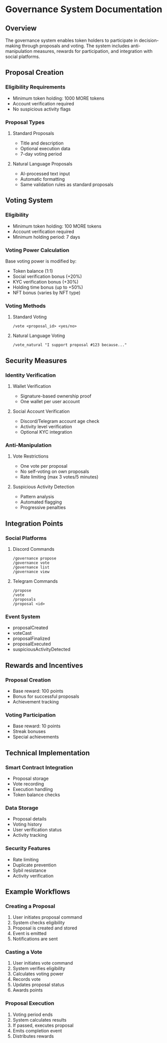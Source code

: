 # Governance System Documentation

## Overview
The governance system enables token holders to participate in decision-making through proposals and voting. The system includes anti-manipulation measures, rewards for participation, and integration with social platforms.

## Proposal Creation

### Eligibility Requirements
- Minimum token holding: 1000 MORE tokens
- Account verification required
- No suspicious activity flags

### Proposal Types
1. Standard Proposals
   - Title and description
   - Optional execution data
   - 7-day voting period

2. Natural Language Proposals
   - AI-processed text input
   - Automatic formatting
   - Same validation rules as standard proposals

## Voting System

### Eligibility
- Minimum token holding: 100 MORE tokens
- Account verification required
- Minimum holding period: 7 days

### Voting Power Calculation
Base voting power is modified by:
- Token balance (1:1)
- Social verification bonus (+20%)
- KYC verification bonus (+30%)
- Holding time bonus (up to +50%)
- NFT bonus (varies by NFT type)

### Voting Methods
1. Standard Voting
   ```
   /vote <proposal_id> <yes/no>
   ```

2. Natural Language Voting
   ```
   /vote_natural "I support proposal #123 because..."
   ```

## Security Measures

### Identity Verification
1. Wallet Verification
   - Signature-based ownership proof
   - One wallet per user account

2. Social Account Verification
   - Discord/Telegram account age check
   - Activity level verification
   - Optional KYC integration

### Anti-Manipulation
1. Vote Restrictions
   - One vote per proposal
   - No self-voting on own proposals
   - Rate limiting (max 3 votes/5 minutes)

2. Suspicious Activity Detection
   - Pattern analysis
   - Automated flagging
   - Progressive penalties

## Integration Points

### Social Platforms
1. Discord Commands
   ```
   /governance propose
   /governance vote
   /governance list
   /governance view
   ```

2. Telegram Commands
   ```
   /propose
   /vote
   /proposals
   /proposal <id>
   ```

### Event System
- proposalCreated
- voteCast
- proposalFinalized
- proposalExecuted
- suspiciousActivityDetected

## Rewards and Incentives

### Proposal Creation
- Base reward: 100 points
- Bonus for successful proposals
- Achievement tracking

### Voting Participation
- Base reward: 10 points
- Streak bonuses
- Special achievements

## Technical Implementation

### Smart Contract Integration
- Proposal storage
- Vote recording
- Execution handling
- Token balance checks

### Data Storage
- Proposal details
- Voting history
- User verification status
- Activity tracking

### Security Features
- Rate limiting
- Duplicate prevention
- Sybil resistance
- Activity verification

## Example Workflows

### Creating a Proposal
1. User initiates proposal command
2. System checks eligibility
3. Proposal is created and stored
4. Event is emitted
5. Notifications are sent

### Casting a Vote
1. User initiates vote command
2. System verifies eligibility
3. Calculates voting power
4. Records vote
5. Updates proposal status
6. Awards points

### Proposal Execution
1. Voting period ends
2. System calculates results
3. If passed, executes proposal
4. Emits completion event
5. Distributes rewards 